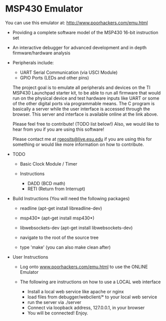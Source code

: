 MSP430 Emulator
===============

You can use this emulator at: http://www.poorhackers.com/emu.html

- Providing a complete software model of the MSP430 16-bit instruction set
- An interactive debugger for advanced development and in depth firmware/hardware analysis
- Peripherals include:
  - UART Serial Communication (via USCI Module) 
  - GPIO Ports (LEDs and other pins)

  The project goal is to emulate all peripherals and devices on the TI MSP430 Launchpad starter kit, 
  to be able to run all firmware that would run on the physical device and test hardware inputs like UART or some of the other digital ports via programmable means. 
  The C program is basically a server while the user interface is accessed through the browser. This server and interface is available online at the link above.
  
  Please feel free to contribute! (TODO list below!) Also, we would like to hear from you if you are using this software! 

  Please contact me at rgeosits@live.esu.edu if you are using this for something or would like more information on how to contribute.

  

- TODO
  - Basic Clock Module / Timer
  
  - Instructions
    - DADD (BCD math)    
    - RETI (Return from Interrupt)

- Build Instructions (You will need the following packages)
  - readline (apt-get install libreadline-dev)
  - msp430*  (apt-get install msp430*)
  - libwebsockets-dev (apt-get install libwebsockets-dev)

  - navigate to the root of the source tree
  - type 'make' (you can also make clean after)

- User Instructions
  - Log onto www.poorhackers.com/emu.html to use the ONLINE Emulator

  - The following are instructions on how to use a LOCAL web interface
    - Install a local web service like apache or nginx
    - load files from debugger/webclient/* to your local web service
    - run the server via ./server
    - Connect via loopback address, 127.0.0.1, in your browser
    - You will be connected! Enjoy.